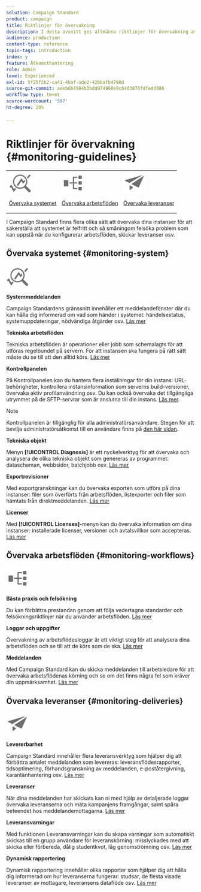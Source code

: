 ```yaml
---
solution: Campaign Standard
product: campaign
title: Riktlinjer för övervakning
description: I detta avsnitt ges allmänna riktlinjer för övervakning av Campaign Standard.
audience: production
content-type: reference
topic-tags: introduction
index: y
feature: Åtkomsthantering
role: Admin
level: Experienced
exl-id: 5f25f2b2-ca41-4baf-ade2-42bbafb4790d
source-git-commit: aeeb6b4984b3bdd974960e8c6403876fdfedd886
workflow-type: tm+mt
source-wordcount: '507'
ht-degree: 20%

---
```


# Riktlinjer för övervakning {#monitoring-guidelines}

<table>
<tr><td><img src="assets/do-not-localize/icon_system.svg" width="60px"><p><a href="#monitoring-system">Övervaka systemet</a></p></td>
<td><img src="assets/do-not-localize/icon_workflows.svg" width="60px"><p><a href="#moniroting-workflows">Övervaka arbetsflöden</a></p></td>
<td><img src="assets/do-not-localize/icon_send.svg" width="60px"><p><a href="#monitoring-deliveries">Övervaka leveranser</a></p></td></tr>
</table>

I Campaign Standard finns flera olika sätt att övervaka dina instanser för att säkerställa att systemet är felfritt och så småningom felsöka problem som kan uppstå när du konfigurerar arbetsflöden, skickar leveranser osv.

## Övervaka systemet {#monitoring-system}

<img src="assets/do-not-localize/icon_system.svg" width="60px">

**Systemmeddelanden**

Campaign Standardens gränssnitt innehåller ett meddelandefönster där du kan hålla dig informerad om vad som händer i systemet: händelsestatus, systemuppdateringar, nödvändiga åtgärder osv. [Läs mer](../../start/using/interface-description.md#top-bar)


**Tekniska arbetsflöden**

Tekniska arbetsflöden är operationer eller jobb som schemalagts för att utföras regelbundet på servern. För att instansen ska fungera på rätt sätt måste du se till att den alltid körs. [Läs mer](../../administration/using/technical-workflows.md)

**Kontrollpanelen**

På Kontrollpanelen kan du hantera flera inställningar för din instans: URL-behörigheter, kontrollera instansinformation som serverns build-versioner, övervaka aktiv profilanvändning osv. Du kan också övervaka det tillgängliga utrymmet på de SFTP-servrar som är anslutna till din instans. [Läs mer](https://experienceleague.adobe.com/docs/control-panel/using/control-panel-home.html?lang=sv).

>[!NOTE]
>
>Kontrollpanelen är tillgänglig för alla administratörsanvändare. Stegen för att bevilja administratörsåtkomst till en användare finns på [den här sidan](https://experienceleague.adobe.com/docs/control-panel/using/discover-control-panel/managing-permissions.html?lang=sv#discover-control-panel).

**Tekniska objekt**

Menyn **[!UICONTROL Diagnosis]** är ett nyckelverktyg för att övervaka och analysera de olika tekniska objekt som genereras av programmet: datascheman, webbsidor, batchjobb osv. [Läs mer](../../developing/using/monitoring-data-model-changes.md)

**Exportrevisioner**

Med exportgranskningar kan du övervaka exporten som utförs på dina instanser: filer som överförts från arbetsflöden, listexporter och filer som hämtats från direktmeddelanden.
[Läs mer](../../administration/using/auditing-export-logs.md)

**Licenser**

Med **[!UICONTROL Licenses]**-menyn kan du övervaka information om dina instanser: installerade licenser, versioner och avtalsvillkor som accepteras.
[Läs mer](../../administration/using/licenses.md)

## Övervaka arbetsflöden {#monitoring-workflows}

<img src="assets/do-not-localize/icon_workflows.svg" width="60px">

**Bästa praxis och felsökning**

Du kan förbättra prestandan genom att följa vedertagna standarder och felsökningsriktlinjer när du använder arbetsflöden.
[Läs mer](../../automating/using/best-practices-workflows.md)

**Loggar och uppgifter**

Övervakning av arbetsflödesloggar är ett viktigt steg för att analysera dina arbetsflöden och se till att de körs som de ska.
[Läs mer](../../automating/using/monitoring-workflow-execution.md#workflow-log-and-tasks)

**Meddelanden**

Med Campaign Standard kan du skicka meddelanden till arbetsledare för att övervaka arbetsflödenas körning och se om det finns några fel som kräver din uppmärksamhet.
[Läs mer](../../automating/using/monitoring-workflow-execution.md#error-management)

## Övervaka leveranser {#monitoring-deliveries}

<img src="assets/do-not-localize/icon_send.svg" width="60px">

**Levererbarhet**

Campaign Standard innehåller flera leveransverktyg som hjälper dig att förbättra antalet meddelanden som levereras: leveransflödesrapporter, tidsoptimering, förhandsgranskning av meddelanden, e-poståtergivning, karantänhantering osv.
[Läs mer](../../sending/using/about-deliverability.md)

**Leveranser**

När dina meddelanden har skickats kan ni med hjälp av detaljerade loggar övervaka leveranserna och mäta kampanjens framgångar, samt spåra beteendet hos meddelandemottagarna.
[Läs mer](../../sending/using/monitoring-a-delivery.md)

**Leveransvarningar**

Med funktionen Leveransvarningar kan du skapa varningar som automatiskt skickas till en grupp användare för leveranskörning: misslyckades med att skicka eller förbereda, dålig studentkvot, låg genomströmning osv.
[Läs mer](../../sending/using/receiving-alerts-when-failures-happen.md)

**Dynamisk rapportering**

Dynamisk rapportering innehåller olika rapporter som hjälper dig att hålla dig informerad om hur leveranserna fungerar: studsar, de flesta visade leveranser av mottagare, leveransens dataflöde osv.
[Läs mer](../../reporting/using/about-dynamic-reports.md)
